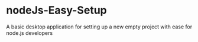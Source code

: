 # nodeJs-Easy-Setup
A basic desktop application for setting up a new empty project with ease for node.js developers
